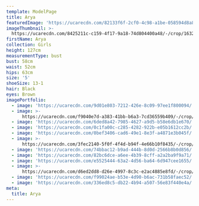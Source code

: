 ```yaml
---
template: ModelPage
title: Arya
featuredImage: 'https://ucarecdn.com/82133f6f-2cf0-4c98-a1be-058594d8a8ce/'
imageThumbnail: >-
  https://ucarecdn.com/8425211c-c159-4f17-9a18-74d804400a48/-/crop/1632x1726/0,0/-/preview/
firstName: Arya
collection: Girls
height: 127cm
measurementType: bust
bust: 58cm
waist: 52cm
hips: 63cm
size: '5'
shoeSize: 13-1
hair: Black
eyes: Brown
imagePortfolio:
  - image: 'https://ucarecdn.com/9d01e803-7212-426e-8c09-97ee1f800094/'
  - image: >-
      https://ucarecdn.com/f9040e7d-a383-41bb-b6a3-7cd36559b409/-/crop/1599x1773/33,0/-/preview/
  - image: 'https://ucarecdn.com/6ded8a42-7985-4627-a9d5-b58e6db1e670/'
  - image: 'https://ucarecdn.com/0c1fa00c-c285-4282-922b-e05b1612cc2b/'
  - image: 'https://ucarecdn.com/0bef3406-cad6-49e1-8e3f-a4871e3b045f/'
  - image: >-
      https://ucarecdn.com/3fec2140-5f0f-4f4d-b94f-4e66b10f8435/-/crop/1071x1077/207,0/-/preview/
  - image: 'https://ucarecdn.com/74bbac12-b9ad-444b-8d0d-2566b8b0d856/'
  - image: 'https://ucarecdn.com/82bc6dce-a6ee-4b39-8cff-a2a2ba9f9a71/'
  - image: 'https://ucarecdn.com/e5525444-63a2-4d56-ba64-6d947cee1655/'
  - image: >-
      https://ucarecdn.com/d6ed2dd8-d26e-4997-8c3c-e2ac4885e8fd/-/crop/1632x1639/0,0/-/preview/
  - image: 'https://ucarecdn.com/f99024ae-b53e-4d90-b6ac-731b58faec52/'
  - image: 'https://ucarecdn.com/336ed8c5-db22-4b94-a507-56e83f440e4a/'
meta:
  title: Arya
---
```


